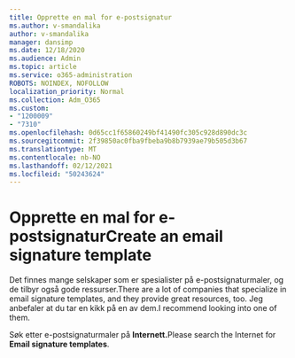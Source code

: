 ```yaml
---
title: Opprette en mal for e-postsignatur
ms.author: v-smandalika
author: v-smandalika
manager: dansimp
ms.date: 12/18/2020
ms.audience: Admin
ms.topic: article
ms.service: o365-administration
ROBOTS: NOINDEX, NOFOLLOW
localization_priority: Normal
ms.collection: Adm_O365
ms.custom:
- "1200009"
- "7310"
ms.openlocfilehash: 0d65cc1f65860249bf41490fc305c928d890dc3c
ms.sourcegitcommit: 2f39850ac0fba9fbeba9b8b7939ae79b505d3b67
ms.translationtype: MT
ms.contentlocale: nb-NO
ms.lasthandoff: 02/12/2021
ms.locfileid: "50243624"
---
```

# <a name="create-an-email-signature-template"></a><span data-ttu-id="29461-102">Opprette en mal for e-postsignatur</span><span class="sxs-lookup"><span data-stu-id="29461-102">Create an email signature template</span></span>

<span data-ttu-id="29461-103">Det finnes mange selskaper som er spesialister på e-postsignaturmaler, og de tilbyr også gode ressurser.</span><span class="sxs-lookup"><span data-stu-id="29461-103">There are a lot of companies that specialize in email signature templates, and they provide great resources, too.</span></span> <span data-ttu-id="29461-104">Jeg anbefaler at du tar en kikk på en av dem.</span><span class="sxs-lookup"><span data-stu-id="29461-104">I recommend looking into one of them.</span></span>

<span data-ttu-id="29461-105">Søk etter e-postsignaturmaler på **Internett.**</span><span class="sxs-lookup"><span data-stu-id="29461-105">Please search the Internet for **Email signature templates**.</span></span>